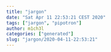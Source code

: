 ```yaml
---
title: "jargon"
date: "Sat Apr 11 22:53:21 CEST 2020"
tags: ["jargon", "pipotron"]
author: m1ch3l
categories: ["generated"]
slug: "jargon/2020-04-11-22:53:21"
---
```



